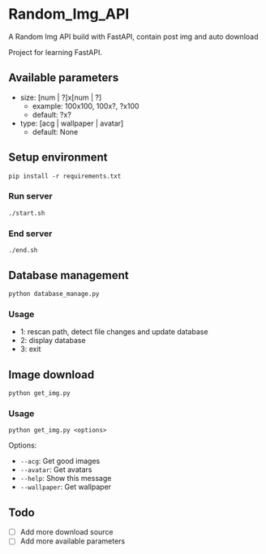 # Random_Img_API

A Random Img API build with FastAPI, contain post img and auto download

Project for learning FastAPI.

## Available parameters

- size: [num | ?]x[num | ?]
    - example: 100x100, 100x?, ?x100
    - default: ?x?
- type: [acg | wallpaper | avatar]
    - default: None

## Setup environment

```shell
pip install -r requirements.txt
```

### Run server

```shell
./start.sh
```

### End server

```shell
./end.sh
```

## Database management

```shell
python database_manage.py
```

### Usage

- 1: rescan path, detect file changes and update database
- 2: display database
- 3: exit

## Image download

```shell
python get_img.py
```

### Usage
```shell
python get_img.py <options>
```
Options:
- `--acg`: Get good images
- `--avatar`: Get avatars
- `--help`: Show this message
- `--wallpaper`: Get wallpaper

## Todo
- [ ] Add more download source
- [ ] Add more available parameters